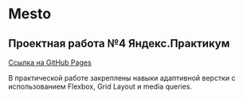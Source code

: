 # Mesto
## Проектная работа №4 Яндекс.Практикум  

[Ссылка на GitHub Pages](https://nikolskii.github.io/russian-travel/index.html)


В практической работе закреплены навыки адаптивной верстки с использованием Flexbox, Grid Layout и media queries.